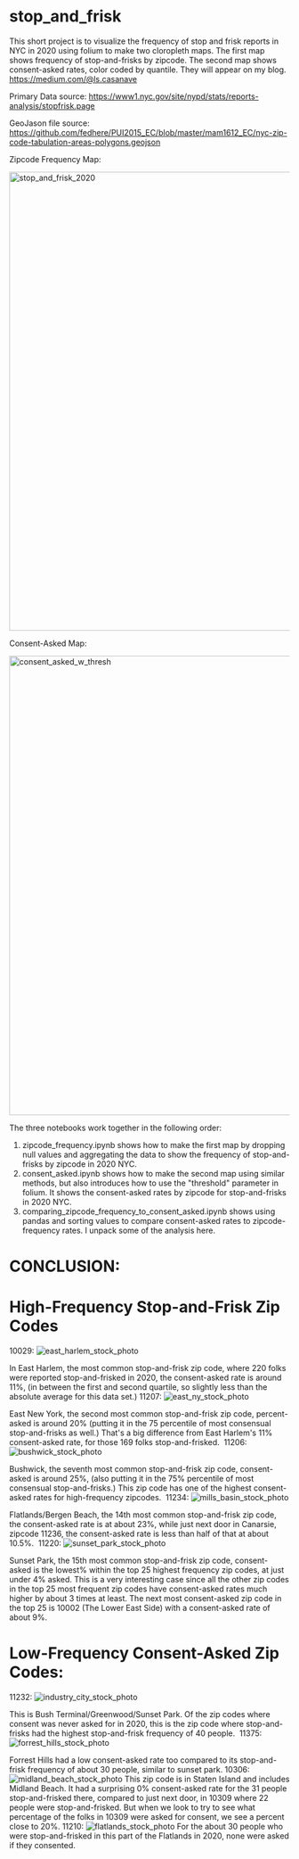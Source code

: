 # stop_and_frisk
 
This short project is to visualize the frequency of stop and frisk reports in NYC in 2020 using 
folium to make two cloropleth maps. The first map shows frequency of stop-and-frisks by zipcode. 
The second map shows consent-asked rates, color coded by quantile. They will appear on my blog. 
https://medium.com/@ls.casanave
 
Primary Data source: https://www1.nyc.gov/site/nypd/stats/reports-analysis/stopfrisk.page
 
GeoJason file source: https://github.com/fedhere/PUI2015_EC/blob/master/mam1612_EC/nyc-zip-code-tabulation-areas-polygons.geojson


Zipcode Frequency Map: 

<img width="823" alt="stop_and_frisk_2020" src="https://user-images.githubusercontent.com/8728172/164055225-1f9febe6-f40a-46e6-8a08-b3dcc94b7d7c.png">


Consent-Asked Map: 

<img width="824" alt="consent_asked_w_thresh" src="https://user-images.githubusercontent.com/8728172/164986742-298a3cd1-a685-42a4-a1bf-b09fd31c232c.png">

The three notebooks work together in the following order:
1) zipcode_frequency.ipynb shows how to make the first map by dropping null values and aggregating the data to show the frequency of stop-and-frisks by zipcode in 2020 NYC. 
2) consent_asked.ipynb shows how to make the second map using similar methods, but also introduces how to use the "threshold" parameter in folium. It shows the consent-asked rates by zipcode for stop-and-frisks in 2020 NYC. 
3) comparing_zipcode_frequency_to_consent_asked.ipynb shows using pandas and sorting values to compare consent-asked rates to zipcode-frequency rates. I unpack some of the analysis here. 

# CONCLUSION:

# High-Frequency Stop-and-Frisk Zip Codes

10029:
![east_harlem_stock_photo](https://user-images.githubusercontent.com/8728172/164987246-6a80f2ca-fcb1-4761-a909-74662e30eedc.jpg)

In East Harlem, the most common stop-and-frisk zip code, where 220 folks were reported stop-and-frisked in 2020, the consent-asked rate is around 11%, (in between the first and second quartile, so slightly less than the absolute average for this data set.)
11207:
![east_ny_stock_photo](https://user-images.githubusercontent.com/8728172/164987252-bc09b300-61a8-4d2a-bd0d-fefe28dac3a2.jpg)

East New York, the second most common stop-and-frisk zip code, percent-asked is around 20% (putting it in the 75 percentile of most consensual stop-and-frisks as well.) That's a big difference from East Harlem's 11% consent-asked rate, for those 169 folks stop-and-frisked. 
11206:
![bushwick_stock_photo](https://user-images.githubusercontent.com/8728172/164987266-e586b94c-5b30-410e-a5f3-cadcfb150034.jpg)

Bushwick, the seventh most common stop-and-frisk zip code, consent-asked is around 25%, (also putting it in the 75% percentile of most consensual stop-and-frisks.) This zip code has one of the highest consent-asked rates for high-frequency zipcodes. 
11234:
![mills_basin_stock_photo](https://user-images.githubusercontent.com/8728172/164987278-d23ffc1c-9c26-4022-8816-92457edbbe84.jpg)

Flatlands/Bergen Beach, the 14th most common stop-and-frisk zip code, the consent-asked rate is at about 23%, while just next door in Canarsie, zipcode 11236, the consent-asked rate is less than half of that at about 10.5%. 
11220:
![sunset_park_stock_photo](https://user-images.githubusercontent.com/8728172/164987289-57675efe-878e-4d00-8682-d7655dd8333a.jpg)

Sunset Park, the 15th most common stop-and-frisk zip code, consent-asked is the lowest% within the top 25 highest frequency zip codes, at just under 4% asked. This is a very interesting case since all the other zip codes in the top 25 most frequent zip codes have consent-asked rates much higher by about 3 times at least. The next most consent-asked zip code in the top 25 is 10002 (The Lower East Side) with a consent-asked rate of about 9%.

# Low-Frequency Consent-Asked Zip Codes:

11232:
![industry_city_stock_photo](https://user-images.githubusercontent.com/8728172/164987298-11b658cc-01de-4f29-8126-9e22acf60a34.jpg)

This is Bush Terminal/Greenwood/Sunset Park. Of the zip codes where consent was never asked for in 2020, this is the zip code where stop-and-frisks had the highest stop-and-frisk frequency of 40 people. 
11375:
![forrest_hills_stock_photo](https://user-images.githubusercontent.com/8728172/164987308-2f0aedbb-8c15-4345-b4dc-15449fe47800.jpg)

Forrest Hills had a low consent-asked rate too compared to its stop-and-frisk frequency of about 30 people, similar to sunset park.
10306:
![midland_beach_stock_photo](https://user-images.githubusercontent.com/8728172/164987320-d655f601-35a7-48af-983c-0834136e7b16.jpg)
This zip code is in Staten Island and includes Midland Beach. It had a surprising 0% consent-asked rate for the 31 people stop-and-frisked there, compared to just next door, in 10309 where 22 people were stop-and-frisked. But when we look to try to see what percentage of the folks in 10309 were asked for consent, we see a percent close to 20%.
11210:
![flatlands_stock_photo](https://user-images.githubusercontent.com/8728172/164987332-0216b01f-0fe0-4e91-8f8c-12d3527e61ce.jpg)
For the about 30 people who were stop-and-frisked in this part of the Flatlands in 2020, none were asked if they consented.
